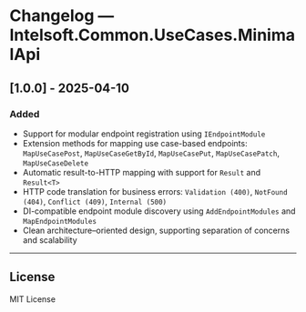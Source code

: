 # Changelog — Intelsoft.Common.UseCases.MinimalApi

## [1.0.0] - 2025-04-10

### Added
- Support for modular endpoint registration using `IEndpointModule`
- Extension methods for mapping use case-based endpoints: `MapUseCasePost`, `MapUseCaseGetById`, `MapUseCasePut`, `MapUseCasePatch`, `MapUseCaseDelete`
- Automatic result-to-HTTP mapping with support for `Result` and `Result<T>`
- HTTP code translation for business errors: `Validation (400)`, `NotFound (404)`, `Conflict (409)`, `Internal (500)`
- DI-compatible endpoint module discovery using `AddEndpointModules` and `MapEndpointModules`
- Clean architecture–oriented design, supporting separation of concerns and scalability

---

## License

MIT License
